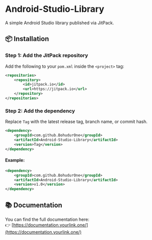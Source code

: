 # Android-Studio-Library

A simple Android Studio library published via JitPack.

## 📦 Installation

### Step 1: Add the JitPack repository

Add the following to your `pom.xml` inside the `<project>` tag:

```xml
<repositories>
    <repository>
        <id>jitpack.io</id>
        <url>https://jitpack.io</url>
    </repository>
</repositories>
```

### Step 2: Add the dependency

Replace `Tag` with the latest release tag, branch name, or commit hash.

```xml
<dependency>
    <groupId>com.github.BohudurOne</groupId>
    <artifactId>Android-Studio-Library</artifactId>
    <version>Tag</version>
</dependency>
```

#### Example:

```xml
<dependency>
    <groupId>com.github.BohudurOne</groupId>
    <artifactId>Android-Studio-Library</artifactId>
    <version>v1.0</version>
</dependency>
```

## 📚 Documentation

You can find the full documentation here:  
👉 [https://documentation.yourlink.one/](https://documentation.yourlink.one/)
